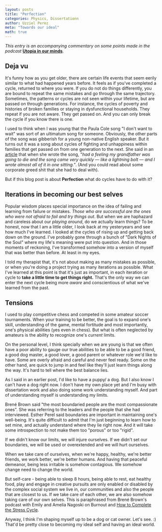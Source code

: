 ```yaml
---
layout: posts
title: "Perfection"
categories: Physics, Dissertationn
author: Uzziel Perez
meta: "Towards our ideal"
math: true
---
```


*This entry is an accompanying commentary on some points made in the podcast* **[Utopia in our minds](https://www.buzzsprout.com/1030039/6057664)**.

## Deja vu

It's funny how as you get older, there are certain life events that seem eerily similar to what had happened years before. It feels as if you've completed a cycle, returned to where you were. If you do not do things differently, you are bound to repeat the same mistakes and go through the same trajectory. Sometimes, the patterns or cycles are not seen within your lifetime, but are passed on through generations. For instance, the cycles of poverty and histories of broken families or staying in dysfunctional households. They repeat if you are not aware. They get passed on. And you can only break the cycle if you know there is one.

I used to think when I was young that the Paula Cole song "I don't want to wait" was sort of an ultimatum song for someone. Obviously, the other parts of the song was gibberish for a young non-native English speaker. But it turns out it was a song about cycles of fighting and unhappiness within families that get passed on from one generation to the next. She said in an [article](https://www.huffpost.com/entry/paula-cole-dawsons-creek-i-dont-want-to-wait_n_5ace1b38e4b06a6aac8df856) that when she wrote the song, "*had a feeling my grandfather was going to die and the song came very quickly — like a lightning bolt — and I wrote almost all of it in one sitting.*". (And you could read about some corporate greed shit that she had to deal with).

But if this blog post is about **Perfection** what do cycles have to do with it?

## Iterations in becoming our best selves

Popular wisdom places special importance on the idea of failing and learning from failure or mistakes. *Those who are successful are the ones who were not afraid to fail and try things out*. But when we are haphazard and careless about our *playing around*, do we actually learn things? To be honest, now that I am a little older, I look back at my yesteryears and see how much I've learned. I looked at the cycles of rising up and getting back down on the ground. I've probably gone through a bunch of "Dark Nights of the Soul" where my life's meaning were put into question. And in those moments of reckoning, I've transformed somehow into a version of myself that was better than before. At least in my eyes.

I told my therapist that, it's not about making as many mistakes as possible, or when you're doing a project trying as many iterations as possible. What I've learned at this point is that it's just as important, in each iteration or cycle to **take a little time to get things right.** That's the only way we can enter the next cycle being more *aware* and conscientious of what we've learned from the past.

## Tensions

I used to play competitive chess and competed in some amateur soccer tournaments. When your training to be better, the goal is to expand one's skill, understanding of the game, mental fortitude and most importantly, one's physical abilities (yes even in chess). But what is often neglected by amateurs is the ability to recognize one's *current* limits.

On the personal level, I think specially when we are young is that we often have a poor ability to gauge our true abilities to be able to be a good friend, a good dog master, a good lover, a good parent or whatever role we'd like to have. Some are overly afraid and careful and never feel ready. Some on the other hand, are quick to jump in and feel like they'll just learn things along the way. It's hard to tell where the best balance lies.

As I said in an earlier post, I'd like to have a puppy/ a dog. But I also know I can't have a dog right now. I don't have my own place yet and I'm busy with dissertation work and also doing some work understanding myself. And part of understanding myself is understanding my limits.

Brené Brown said "the most boundaried people are the most compassionate ones". She was referring to the leaders and the people that she had interviewed. Esther Perel said boundaries are important in maintaining one's well-being. It's quite difficult to admit that I'm just beginning to learn how to set mine, and actually understand where they lie right now. And it will take some introspection to not make them too "porous" or too "rigid".

If we didn't know our limits, we will injure ourselves. If we didn't set our boundaries, we will be used or overextended and we will hurt ourselves.

When we take care of ourselves, when we're happy, healthy, we're better friends, we work better, we're better humans. And having that peaceful demeanor, being less irritable is somehow contagious. We somehow change need to change the world.

But self-care - being able to sleep 8 hours, being able to rest, eat healthy food, play and engage in creative pursuits are only enabled or disabled by the complex social system we live in, our communities and also the people that are closest to us. If we take care of each other, we are also somehow taking care of our own selves. This is paraphrased from Brené Brown's podcast with Emily and Amelia Nagoski on Burnout and [How to Complete the Stress Cycle](https://open.spotify.com/episode/57lSXDGL5qiGCu1BWwHXJU?si=q7YLI5LETVK8i1vkvVWyRg).

Anyway, I think I'm shaping myself up to be a dog or cat owner. Let's see. :)
That'd be pretty close to becoming my ideal self and having an ideal world.



<!-- P.S.

I've been incubating this entry in my head for over a month now. I've finally decided to sit down and write about "Perfection", our ideas on it, how we attain it and so on. Today's actual date: September 2, 2020. I am also writing this as additional commentary on the "Utopia" podcast. -->
